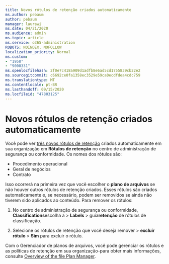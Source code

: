 ```yaml
---
title: Novos rótulos de retenção criados automaticamente
ms.author: pebaum
author: pebaum
manager: laurawi
ms.date: 04/21/2020
ms.audience: admin
ms.topic: article
ms.service: o365-administration
ROBOTS: NOINDEX, NOFOLLOW
localization_priority: Normal
ms.custom:
- "1958"
- "9000331"
ms.openlocfilehash: 2f0e7c418a909d1adfb8e6ad5cd1755839cb22e2
ms.sourcegitcommit: c6692ce0fa1358ec3529e59ca0ecdfdea4cdc759
ms.translationtype: MT
ms.contentlocale: pt-BR
ms.lasthandoff: 09/15/2020
ms.locfileid: "47803125"
---
```

# <a name="new-retention-labels-created-automatically"></a>Novos rótulos de retenção criados automaticamente

Você pode ver [três novos rótulos de retenção](https://docs.microsoft.com/microsoft-365/compliance/file-plan-manager) criados automaticamente em sua organização em **Rótulos de retenção** no centro de administração de segurança ou conformidade. Os nomes dos rótulos são:

- Procedimento operacional
- Geral de negócios
- Contrato

Isso ocorrerá na primeira vez que você escolher o **plano de arquivos** se não houver outros rótulos de retenção criados. Esses rótulos são criados automaticamente e, se necessário, podem ser removidos se ainda não tiverem sido aplicados ao conteúdo. Para remover os rótulos:

1. No centro de administração de segurança ou conformidade, **Classifications**escolha a  >  **Labels**  >  guia**retenção** de rótulos de classificação.

1. Selecione os rótulos de retenção que você deseja remover > **excluir rótulo**  >  **Sim** para excluir o rótulo.

Com o Gerenciador de planos de arquivos, você pode gerenciar os rótulos e as políticas de retenção em sua organização-para obter mais informações, consulte [Overview of the file Plan Manager](https://docs.microsoft.com/microsoft-365/compliance/file-plan-manager).